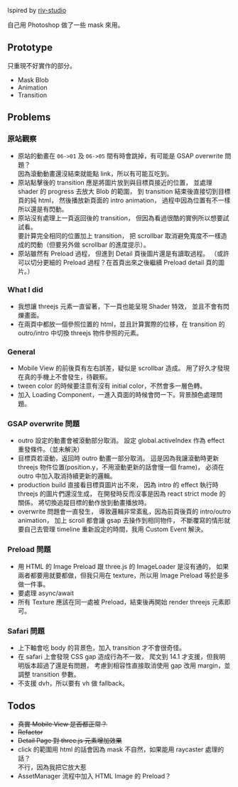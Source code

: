 Ispired by [riv-studio](https://www.riv-studio.com/projects)

自己用 Photoshop 做了一些 mask 來用。

## Prototype

只重現不好實作的部分。

- Mask Blob
- Animation
- Transition

## Problems

### 原站觀察

- 原站的動畫在 `06->01` 及 `06->05` 間有時會跳掉，有可能是 GSAP overwrite 問題？  
  因為滾動動畫還沒結束就能點 link，所以有可能互吃到。
- 原站點擊後的 transition 應是將圖片放到與目標頁接近的位置，
  並處理 shader 的 progress 去放大 Blob 的範圍，
  到 transition 結束後直接切到目標頁的純 html，
  然後播放新頁面的 intro animation，
  過程中因為位置有不一樣所以還是有閃動。
- 原站沒有處理上一頁返回後的 transition，
  但因為看過很酷的實例所以想要試試看。  
  要計算完全相同的位置加上 transition，
  把 scrollbar 取消避免寬度不一樣造成的閃動（但要另外做 scrollbar 的進度提示）。
- 原站雖然有 Preload 過程，
  但進到 Detail 頁後圖片還是有讀取過程。
  （或許可以切分更細的 Preload 過程？在首頁出來之後繼續 Preload detail 頁的圖片。）

### What I did

- 我想讓 threejs 元素一直留著，下一頁也能呈現 Shader 特效，
  並且不會有閃爍畫面。
- 在兩頁中都放一個參照位置的 html，並且計算實際的位移，在 transition 的 outro/intro 中切換 threejs 物件參照的元素。

### General

- Mobile View 的前後頁有左右誤差，疑似是 scrollbar 造成。
  用了好久才發現在真的手機上不會發生，待觀察。
- tween color 的時候要注意有沒有 initial color，不然會多一層色轉。
- 加入 Loading Component，一進入頁面的時候會閃一下。背景顏色處理問題。

### GSAP overwrite 問題

- outro 設定的動畫會被滾動部分取消。
  設定 global.activeIndex 作為 effect 重發條件。（並未解決）
- 目標頁若滾動，返回時 outro 動畫一部分取消。
  這是因為我讓滾動時更新 threejs 物件位置(position.y，不用滾動更新的話會慢一個 frame)，
  必須在 outro 中加入取消持續更新的邏輯。
- production build 直接看目標頁圖片出不來，
  因為 intro 的 effect 執行時 threejs 的圖片們還沒生成，
  在開發時反而沒事是因為 react strict mode 的關係，
  將切換追蹤目標的動作放到動畫播放時。
- overwrite 問題會一直發生，
  導致邏輯非常紊亂，因為前頁後頁的 intro/outro animation，
  加上 scroll 都會讓 gsap 去操作到相同物件，
  不斷覆寫的情形就要自己去管理 timeline 重新設定的時間，我用 Custom Event 解決。

### Preload 問題

- 用 HTML 的 Image Preload 跟 three.js 的 ImageLoader 是沒有通的，
  如果兩者都要用就要都做，但我只用在 texture，所以用 Image Preload 等於是多做一件事。
- 要處理 async/await
- 所有 Texture 應該在同一處被 Preload，結束後再開始 render threejs 元素即可。

### Safari 問題

- 上下軸會吃 body 的背景色，加入 transition 才不會很奇怪。
- 在 safari 上會發現 CSS gap 造成行為不一致，
  爬文到 14.1 才支援，但我明明版本超過了還是有問題，
  考慮到相容性直接取消使用 gap 改用 margin，並調整 transition 參數。
- 不支援 dvh，所以要有 vh 做 fallback。

## Todos

- ~~真實 Mobile View 是否都正常？~~
- ~~Refactor~~
- ~~Detail Page 對 three.js 元素增加效果~~
- click 的範圍用 html 的話會因為 mask 不自然，如果能用 raycaster 處理的話？  
  不行，因為我把它放大惹
- AssetManager 流程中加入 HTML Image 的 Preload？
